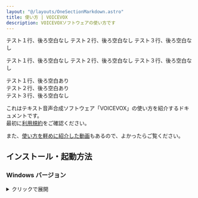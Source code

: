 ```yaml
---
layout: "@/layouts/OneSectionMarkdown.astro"
title: 使い方 | VOICEVOX
description: VOICEVOXソフトウェアの使い方です
---
```


テスト１行、後ろ空白なし
テスト２行、後ろ空白なし
テスト３行、後ろ空白なし

テスト１行、後ろ空白なし
テスト２行、後ろ空白なし
テスト３行、後ろ空白なし

テスト１行、後ろ空白あり\
テスト２行、後ろ空白あり\
テスト３行、後ろ空白なし

これはテキスト音声合成ソフトウェア「VOICEVOX」の使い方を紹介するドキュメントです。\
最初に[利用規約](https://voicevox.hiroshiba.jp/term)をご確認ください。

また、[使い方を軽めに紹介した動画](https://youtu.be/4yVpklclxwU)もあるので、よかったらご覧ください。

## インストール・起動方法

### Windows バージョン

<details><summary>クリックで展開</summary>

起動しようとすると「Windows によって PC が保護されました」というダイアログが表示されるかもしれません。その際は「詳細情報」をクリックし、発行元が「Kazuyuki Hiroshiba」であることを確認してから「実行」を選んでください。

</details>
